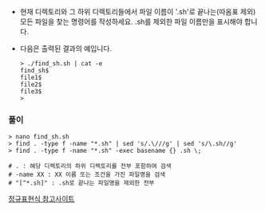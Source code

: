 - 현재 디렉토리와 그 하위 디렉토리들에서 파일 이름이 '.sh'로 끝나는(따옴표 제외) 모든 파일을 찾는 명령어를 작성하세요. .sh를 제외한 파일 이름만을 표시해야 합니다.

- 다음은 출력된 결과의 예입니다.

    ```shell
    > ./find_sh.sh | cat -e
    find_sh$
    file1$
    file2$
    file3$
    >
    ```



### 풀이

```shell
> nano find_sh.sh
> find . -type f -name "*.sh" | sed 's/.\///g' | sed 's/\.sh//g'
> find . -type f -name "*.sh" -exec basename {} .sh \;

# . : 해당 디렉토리의 하위 디렉토리를 전부 포함하여 검색
# -name XX : XX 이름 또는 조건을 가진 파일명을 검색
# "[^*.sh]" : .sh로 끝나는 파일명을 제외한 전부
```

[정규표현식 참고사이트](https://zzsza.github.io/development/2017/12/13/linux-3/)


